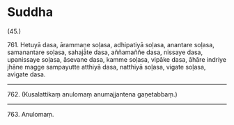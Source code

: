 

# Suddha






(45.)

761\. Hetuyā dasa, ārammaṇe soḷasa, adhipatiyā soḷasa, anantare soḷasa, samanantare soḷasa, sahajāte dasa, aññamaññe dasa, nissaye dasa, upanissaye soḷasa, āsevane dasa, kamme soḷasa, vipāke dasa, āhāre indriye jhāne magge sampayutte atthiyā dasa, natthiyā soḷasa, vigate soḷasa, avigate dasa.

---

762\. (Kusalattikaṃ anulomaṃ anumajjantena gaṇetabbaṃ.)



---

763\. Anulomaṃ.





